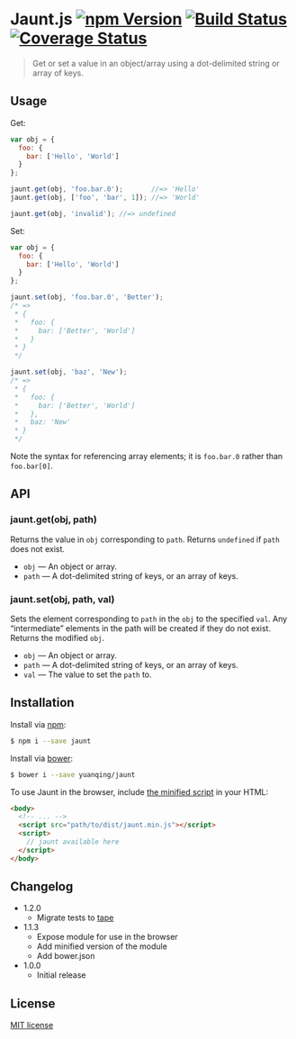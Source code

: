 # Jaunt.js [![npm Version](http://img.shields.io/npm/v/jaunt.svg?style=flat)](https://www.npmjs.org/package/jaunt) [![Build Status](https://img.shields.io/travis/yuanqing/jaunt.svg?style=flat)](https://travis-ci.org/yuanqing/jaunt) [![Coverage Status](https://img.shields.io/coveralls/yuanqing/jaunt.svg?style=flat)](https://coveralls.io/r/yuanqing/jaunt)

> Get or set a value in an object/array using a dot-delimited string or array of keys.

## Usage

Get:

```js
var obj = {
  foo: {
    bar: ['Hello', 'World']
  }
};

jaunt.get(obj, 'foo.bar.0');       //=> 'Hello'
jaunt.get(obj, ['foo', 'bar', 1]); //=> 'World'

jaunt.get(obj, 'invalid'); //=> undefined
```

Set:

```js
var obj = {
  foo: {
    bar: ['Hello', 'World']
  }
};

jaunt.set(obj, 'foo.bar.0', 'Better');
/* =>
 * {
 *   foo: {
 *     bar: ['Better', 'World']
 *   }
 * }
 */

jaunt.set(obj, 'baz', 'New');
/* =>
 * {
 *   foo: {
 *     bar: ['Better', 'World']
 *   },
 *   baz: 'New'
 * }
 */
```

Note the syntax for referencing array elements; it is `foo.bar.0` rather than `foo.bar[0]`.

## API

### jaunt.get(obj, path)

Returns the value in `obj` corresponding to `path`. Returns `undefined` if `path` does not exist.

- `obj` &mdash; An object or array.
- `path` &mdash; A dot-delimited string of keys, or an array of keys.

### jaunt.set(obj, path, val)

Sets the element corresponding to `path` in the `obj` to the specified `val`. Any &ldquo;intermediate&rdquo; elements in the path will be created if they do not exist. Returns the modified `obj`.

- `obj` &mdash; An object or array.
- `path` &mdash; A dot-delimited string of keys, or an array of keys.
- `val` &mdash; The value to set the `path` to.

## Installation

Install via [npm](https://www.npmjs.org/):

```bash
$ npm i --save jaunt
```

Install via [bower](http://bower.io/):

```bash
$ bower i --save yuanqing/jaunt
```

To use Jaunt in the browser, include [the minified script](https://github.com/yuanqing/jaunt/blob/master/dist/jaunt.min.js) in your HTML:

```html
<body>
  <!-- ... -->
  <script src="path/to/dist/jaunt.min.js"></script>
  <script>
    // jaunt available here
  </script>
</body>
```

## Changelog

- 1.2.0
  - Migrate tests to [tape](https://github.com/substack/tape)
- 1.1.3
  - Expose module for use in the browser
  - Add minified version of the module
  - Add bower.json
- 1.0.0
  - Initial release

## License

[MIT license](https://github.com/yuanqing/jaunt/blob/master/LICENSE)
